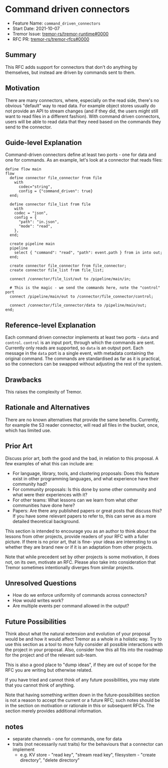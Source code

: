 # Command driven connectors

- Feature Name: `command_driven_connectors`
- Start Date: 2021-10-07
- Tremor Issue: [tremor-rs/tremor-runtime#0000](https://github.com/tremor-rs/tremor-runtime/issues/0000)
- RFC PR: [tremor-rs/tremor-rfcs#0000](https://github.com/tremor-rs/tremor-rfcs/pull/0000)

## Summary
[summary]: #summary

This RFC adds support for connectors that don't do anything by themselves, but instead are driven by commands sent to them.

## Motivation
[motivation]: #motivation

There are many connectors, where, especially on the read side, there's no obvious "default" way to read data. For example object stores usually do not provide an API to stream changes (and if they did, the users might still want to read files in a different fashion). With command driven connectors, users will be able to read data that they need based on the commands they send to the connector.

## Guide-level Explanation
[guide-level-explanation]: #guide-level-explanation

Command-driven connectors define at least two ports - one for data and one for commands.
As an example, let's look at a connector that reads files:

```tremor
define flow main
flow
  define connector file_connector from file
    with 
      codec="string",
      config = {"command_driven": true}
  end;
  
  define connector file_list from file
    with 
    codec = "json",
    config = {
      "path": "in.json",
      "mode": "read", 
    },
  end;
  
  create pipeline main
  pipeline
    select { "command": "read", "path": event.path } from in into out;
  end;
  
  create connector file_connector from file_connector;
  create connector file_list from file_list;
  
  connect /connector/file_list/out to /pipeline/main/in;
  
  # This is the magic - we send the commands here, note the "control" port
  connect /pipeline/main/out to /connector/file_connector/control;
  
  connect /connector/file_connector/data to /pipeline/main/out;
end;
```

## Reference-level Explanation
[reference-level-explanation]: #reference-level-explanation

Each command driven connector implements at least two ports - `data` and `control`.
`control` is an input port, through which the commands are sent.
Currently only reads are supported, so `data` is an output port.
Each message in the `data` port is a single event, with metadata containing the original command.
The commands are standardised as far as it is practical, so the connectors can be swapped without adjusting the rest of the system.

## Drawbacks
[drawbacks]: #drawbacks

This raises the complexity of Tremor.

## Rationale and Alternatives
[rationale-and-alternatives]: #rationale-and-alternatives

There are no known alternatives that provide the same benefits.
Currently, for example the S3 reader connector, will read all files in the bucket, once, which has limited use.

## Prior Art
[prior-art]: #prior-art

Discuss prior art, both the good and the bad, in relation to this proposal.
A few examples of what this can include are:

- For language, library, tools, and clustering proposals: Does this feature exist in other programming languages, and what experience have their community had?
- For community proposals: Is this done by some other community and what were their experiences with it?
- For other teams: What lessons can we learn from what other communities have done here?
- Papers: Are there any published papers or great posts that discuss this? If you have some relevant papers to refer to, this can serve as a more detailed theoretical background.

This section is intended to encourage you as an author to think about the lessons from other projects, provide readers of your RFC with a fuller picture.
If there is no prior art, that is fine- your ideas are interesting to us whether they are brand new or if it is an adaptation from other projects.

Note that while precedent set by other projects is some motivation, it does not, on its own, motivate an RFC.
Please also take into consideration that Tremor sometimes intentionally diverges from similar projects.

## Unresolved Questions
[unresolved-questions]: #unresolved-questions

- How do we enforce uniformity of commands across connectors?
- How would writes work?
- Are multiple events per command allowed in the output?

## Future Possibilities
[future-possibilities]: #future-possibilities

Think about what the natural extension and evolution of your proposal would be and how it would affect Tremor as a whole in a holistic way. Try to use this section as a tool to more fully consider all possible interactions with the project in your proposal. Also, consider how this all fits into the roadmap for the project and of the relevant sub-team.

This is also a good place to "dump ideas", if they are out of scope for the RFC you are writing but otherwise related.

If you have tried and cannot think of any future possibilities, you may state that you cannot think of anything.

Note that having something written down in the future-possibilities section is not a reason to accept the current or a future RFC; such notes should be in the section on motivation or rationale in this or subsequent RFCs.
The section merely provides additional information.


## notes
- separate channels - one for commands, one for data
- traits (not necessarily rust traits) for the behaviours that a connector can implement
  - e.g. KV store - "read key", "stream read key", filesystem - "create directory", "delete directory"